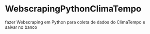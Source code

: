 # WebscrapingPythonClimaTempo
fazer Webscraping em Python para coleta de dados do ClimaTempo e salvar no banco

